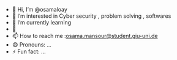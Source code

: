- 👋 Hi, I’m @osamaloay
- 👀 I’m interested in Cyber security , problem solving , softwares 
- 🌱 I’m currently learning 
- 💞️ 
- 📫 How to reach me :osama.mansour@student.giu-uni.de
- 😄 Pronouns: ...
- ⚡ Fun fact: ...

<!---
osamaloay/osamaloay is a ✨ special ✨ repository because its `README.md` (this file) appears on your GitHub profile.
You can click the Preview link to take a look at your changes.
--->
